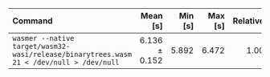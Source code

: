 | Command | Mean [s] | Min [s] | Max [s] | Relative |
|:---|---:|---:|---:|---:|
| `wasmer --native target/wasm32-wasi/release/binarytrees.wasm 21 < /dev/null > /dev/null` | 6.136 ± 0.152 | 5.892 | 6.472 | 1.00 |
